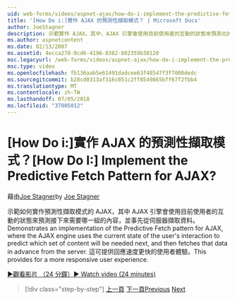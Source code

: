 ```yaml
---
uid: web-forms/videos/aspnet-ajax/how-do-i-implement-the-predictive-fetch-pattern-for-ajax
title: '[How Do i:]實作 AJAX 的預測性擷取模式？ | Microsoft Docs'
author: JoeStagner
description: 示範實作 AJAX，其中，AJAX 引擎會使用目前使用者的互動的狀態來預測北的預測性擷取模式...
ms.author: aspnetcontent
ms.date: 02/13/2007
ms.assetid: 4ecca278-0cd6-4198-8382-802359b30120
msc.legacyurl: /web-forms/videos/aspnet-ajax/how-do-i-implement-the-predictive-fetch-pattern-for-ajax
msc.type: video
ms.openlocfilehash: fb136aab5e61491dadcee63f48547f3f7000dedc
ms.sourcegitcommit: b28cd0313af316c051c2ff8549865bff67f2fbb4
ms.translationtype: MT
ms.contentlocale: zh-TW
ms.lasthandoff: 07/05/2018
ms.locfileid: "37805012"
---
```

<a name="how-do-i-implement-the-predictive-fetch-pattern-for-ajax"></a><span data-ttu-id="48b3c-104">[How Do i:]實作 AJAX 的預測性擷取模式？</span><span class="sxs-lookup"><span data-stu-id="48b3c-104">[How Do I:] Implement the Predictive Fetch Pattern for AJAX?</span></span>
====================
<span data-ttu-id="48b3c-105">藉由[Joe Stagner](https://github.com/JoeStagner)</span><span class="sxs-lookup"><span data-stu-id="48b3c-105">by [Joe Stagner](https://github.com/JoeStagner)</span></span>

<span data-ttu-id="48b3c-106">示範如何實作預測性擷取模式的 AJAX，其中 AJAX 引擎會使用目前使用者的互動的狀態來預測接下來需要哪一組的內容，並事先從伺服器擷取資料。</span><span class="sxs-lookup"><span data-stu-id="48b3c-106">Demonstrates an implementation of the Predictive Fetch pattern for AJAX, where the AJAX engine uses the current state of the user's interaction to predict which set of content will be needed next, and then fetches that data in advance from the server.</span></span> <span data-ttu-id="48b3c-107">這可提供回應速度更快的使用者體驗。</span><span class="sxs-lookup"><span data-stu-id="48b3c-107">This provides for a more responsive user experience.</span></span>

[<span data-ttu-id="48b3c-108">&#9654;觀看影片 （24 分鐘）</span><span class="sxs-lookup"><span data-stu-id="48b3c-108">&#9654; Watch video (24 minutes)</span></span>](https://channel9.msdn.com/Blogs/ASP-NET-Site-Videos/how-do-i-implement-the-predictive-fetch-pattern-for-ajax)

> [!div class="step-by-step"]
> <span data-ttu-id="48b3c-109">[上一頁](how-do-i-use-the-aspnet-ajax-timer-control.md)
> [下一頁](how-do-i-implement-the-ajax-paging-pattern.md)</span><span class="sxs-lookup"><span data-stu-id="48b3c-109">[Previous](how-do-i-use-the-aspnet-ajax-timer-control.md)
[Next](how-do-i-implement-the-ajax-paging-pattern.md)</span></span>
